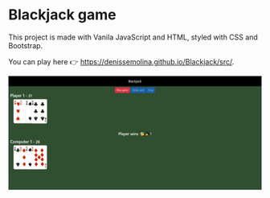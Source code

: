 # Blackjack game

This project is made with Vanila JavaScript and HTML, styled with CSS and Bootstrap.

You can play here :point_right: https://denissemolina.github.io/Blackjack/src/.

![Blackjack game](/src/assets/cards/blackjack.JPG)




